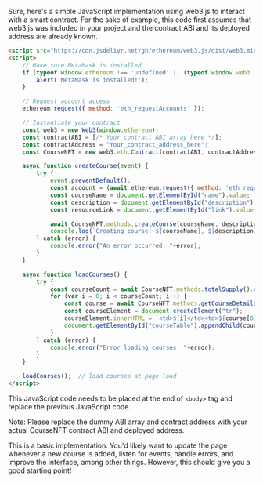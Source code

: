 Sure, here's a simple JavaScript implementation using web3.js to interact with a smart contract. For the sake of example, this code first assumes that web3.js was included in your project and the contract ABI and its deployed address are already known.
```html
<script src="https://cdn.jsdelivr.net/gh/ethereum/web3.js/dist/web3.min.js"></script>
<script>
    // Make sure MetaMask is installed
    if (typeof window.ethereum !== 'undefined' || (typeof window.web3 !== 'undefined')) {
        alert('MetaMask is installed!');
    }

    // Request account access
    ethereum.request({ method: 'eth_requestAccounts' });

    // Instantiate your contract
    const web3 = new Web3(window.ethereum);
    const contractABI = [/* Your contract ABI array here */];
    const contractAddress = "Your_contract_address_here";
    const CourseNFT = new web3.eth.Contract(contractABI, contractAddress);

    async function createCourse(event) {
        try {
            event.preventDefault();
            const account = (await ethereum.request({ method: 'eth_requestAccounts' }))[0];  // fetch MetaMask account
            const courseName = document.getElementById("name").value;
            const description = document.getElementById("description").value;
            const resourceLink = document.getElementById("link").value;

            await CourseNFT.methods.createCourse(courseName, description, resourceLink).send({ from: account });
            console.log(`Creating course: ${courseName}, ${description}, ${resourceLink}`);
        } catch (error) {
            console.error("An error occurred: "+error);
        }
    }

    async function loadCourses() {
        try {
            const courseCount = await CourseNFT.methods.totalSupply().call();
            for (var i = 0; i < courseCount; i++) {
                const course = await CourseNFT.methods.getCourseDetails(i).call();
                const courseElement = document.createElement("tr");
                courseElement.innerHTML = `<td>${i}</td><td>${course[0]}</td><td>${course[1]}</td><td>${course[2]}</td>`;
                document.getElementById("courseTable").appendChild(courseElement);
            }
        } catch (error) {
            console.error("Error loading courses: "+error);
        }
    }

    loadCourses();  // load courses at page load
</script>
```
This JavaScript code needs to be placed at the end of `<body>` tag and replace the previous JavaScript code.

Note: Please replace the dummy ABI array and contract address with your actual CourseNFT contract ABI and deployed address.

This is a basic implementation. You'd likely want to update the page whenever a new course is added, listen for events, handle errors, and improve the interface, among other things. However, this should give you a good starting point!
